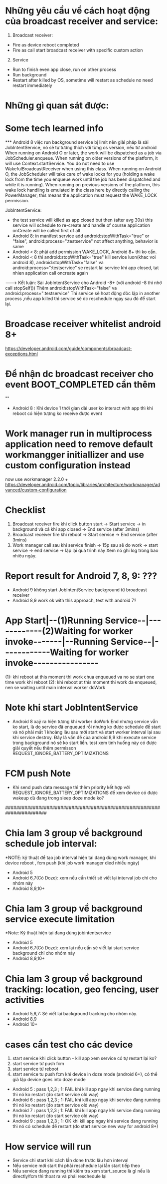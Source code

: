 # Những yêu cầu về cách hoạt động của broadcast receiver and service:
1. Broadcast receiver:
- Fire as device reboot completed
- Fire as call start broadcast receiver with specific custom action

2. Service
- Run to finish even app close, run on other process
- Run background
- Restart after killed by OS, sometime will restart as schedule no need restart immediately

# Những gì quan sát được:

# Some tech learned info
*** Android 8 việc run background service bị limit nên giải pháp là sài JobIntentService, nó sẽ tự tương thích với từng os version, nếu từ android
When running on Android O or later, the work will be dispatched as a job via JobScheduler.enqueue. When running on older versions of the platform, it will use Context.startService.
You do not need to use WakefulBroadcastReceiver when using this class. When running on Android O, the JobScheduler will take care of wake locks for you (holding a wake lock from the time you enqueue work until the job has been dispatched and while it is running). When running on previous versions of the platform, this wake lock handling is emulated in the class here by directly calling the PowerManager; this means the application must request the WAKE_LOCK permission.

JobIntentService:
- the test service will killed as app closed but then (after avg 30s) this service will schedule to re-create and handle of course application onCreate will be called first of all
- Android 8: in manifest service add android:stopWithTask="true" or "false", android:process=":testservice" not affect anything, behavior is same
- Android < 8: phải add permission WAKE_LOCK, Android 8+ thì ko cần.
- Android < 8 thì android:stopWithTask="true" kill service luon(khac voi android 8), android:stopWithTask="false" va android:process=":testservice" se restart lai service khi app closed, tat nhien application call oncreate again

---> Kết luận: Sài JobIntentService cho Android -8+ (với android -8 thì nhớ call stopSelf()) Thêm android:stopWithTask="false" va android:process=":testservice"
Thì service sẽ hoat động đôc lập in another process ,nếu app killed thì service sẽ dc reschedule ngay sau đó để start lại.

# Broadcase receiver whitelist android 8+
https://developer.android.com/guide/components/broadcast-exceptions.html

# Để nhận dc broadcast receiver cho event BOOT_COMPLETED cần thêm
"<uses-permission android:name="android.permission.RECEIVE_BOOT_COMPLETED" />"
- Android 8 : Khi device 1 thời gian dài user ko interact with app thì khi reboot có hiện tượng ko receive được event

# Work manager run in multiprocess application need to remove default workmangger initiallizer and use custom configuration instead
now use workmanager 2.2.0 +
https://developer.android.com/topic/libraries/architecture/workmanager/advanced/custom-configuration

# Checklist
 1. Broadcast receiver fire khi click button start -> Start service -> in background và cả khi app closed -> End service (after 3mins)
 2. Broadcast receiver fire khi reboot  -> Start service -> End service (after 3mins)
 3. Work manager call sau khi service finish -> 15p sau sẽ do work -> start service -> end service -> lặp lại quá trình này
 Xem nó ghi log trong bao nhiêu ngày.

# Report result for Android 7, 8, 9: ???
- Android 9 không start JobIntentService background từ broadcast receiver 
- Android 8,9 work ok with this approach, test with android 7?

# App Start|--(1)Running Service--|------------(2)Waiting for worker invoke-------|--Running Service--|------------Waiting for worker invoke-------\---------
(1): khi reboot at this moment thi work chua enqueued va no se start one time work khi reboot
(2): khi reboot at this moment thi work da enqueued, nen se waiting until main interval worker doWork  

# Note khi start JobIntentService
- Android 8 xaỷ ra hiện tượng khi worker doWork End nhưng service vẫn ko start, là do service đã enqueued rồi nhưng ko được schedule 
để start và nó phải mất 1 khoảng lâu sau mới start và start worker interval lại sau khi service destroy. Đây là vấn đề của android 8,9 
khi execute service trong background nó sẽ ko start liền. test xem tình huống này có được giải quyết nếu thêm permisson REQUEST_IGNORE_BATTERY_OPTIMIZATIONS

# FCM push Note 
- Khi send push data message thì thêm priority kết hợp với REQUEST_IGNORE_BATTERY_OPTIMIZATIONS để xem device có được wakeup dù đang trong sleep doze mode ko?

#######################################################################

# Chia lam 3 group về background schedule job interval:
*NOTE: kỹ thuật để tạo job interval hiện tại đang dùng work manager, khi device reboot , fcm push (khi job work manager died nhiều ngày)
- Android 5
- Android 6,7(Có Doze): xem nếu cần thiết sẽ viết lại interval job chỉ cho nhóm này
- Android 8,9,10+


# Chia lam 3 group về background service execute limitation
*Note: Kỹ thuật hiện tại đang dùng jobintentservice
- Android 5
- Android 6,7(Có Doze): xem lại nếu cần sẽ viết lại start service background chỉ cho nhóm này
- Android 8,9,10+

# Chia lam 3 group về background tracking: location, geo fencing, user activities
- Android 5,6,7: Sẽ viết lai background tracking cho nhóm này.
- Android 8,9
- Android 10+

# cases cần test cho các device
1. start service khi click button - kill app xem service có tự restart lại ko?
2. start service từ push fcm
3. start service từ reboot
4. start service tu push fcm khi device in doze mode (android 6+), có thể giả lập device goes into doze mode

- Android 5 : pass 1,2,3 ; 1: FAIL khi kill app ngay khi service đang running thì nó ko restart (do start service old way)
- Android 6 : pass 1,2,3 ; 1: FAIL khi kill app ngay khi service đang running thì nó ko restart (do start service old way)
- Android 7 : pass 1,2,3 ; 1: FAIL khi kill app ngay khi service đang running thì nó ko restart (do start service old way)
- Android 9 : pass 1,2,3 ; 1: OK khi kill app ngay khi service đang running thì nó có schedule để restart (do start service new way for android 8+)

# How service will run
- Service chỉ start khi cách lần done trước lâu hơn interval
- Nếu service mới start thì phải reschedule lại lần start tiếp theo
- Nếu service đang running thì kiêm tra xem start_source là gì nếu là directly/fcm thì thoat ra và phải reschedule lại
